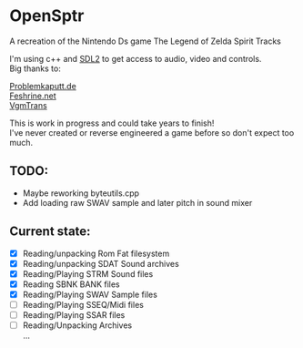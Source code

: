 # OpenSptr
A recreation of the Nintendo Ds game The Legend of Zelda Spirit Tracks <br>

I'm using c++ and [SDL2](https://github.com/libsdl-org/SDL) to get access to audio, video and controls. <br>
Big thanks to: <br>

[Problemkaputt.de](https://problemkaputt.de/gbatek.htm) <br>
[Feshrine.net](https://www.feshrine.net/hacking/doc/nds-sdat.html) <br>
[VgmTrans](https://github.com/vgmtrans/vgmtrans) <br>
    

This is work in progress and could take years to finish! <br>
I've never created or reverse engineered a game before so don't expect too much. <br>

## TODO: <br>
- Maybe reworking byteutils.cpp
- Add loading raw SWAV sample and later pitch in sound mixer 

## Current state: <br>

- [x] Reading/unpacking Rom Fat filesystem
- [x] Reading/unpacking SDAT Sound archives
- [x] Reading/Playing   STRM Sound files
- [x] Reading           SBNK BANK files
- [x] Reading/Playing   SWAV Sample files
- [ ] Reading/Playing   SSEQ/Midi files
- [ ] Reading/Playing   SSAR files
- [ ] Reading/Unpacking Archives <br>
...
